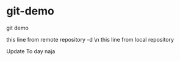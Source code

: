 # git-demo
git demo
 
this line from remote repository
-d \n this line from local repository

Update To day naja
